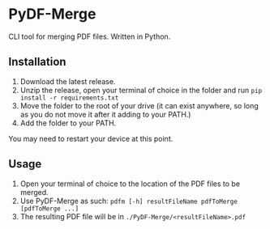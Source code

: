 # PyDF-Merge
CLI tool for merging PDF files. Written in Python.

## Installation
1. Download the latest release.
2. Unzip the release, open your terminal of choice in the folder and run ```pip install -r requirements.txt```
3. Move the folder to the root of your drive (it can exist anywhere, so long as you do not move it after it adding to your PATH.)
4. Add the folder to your PATH.

You may need to restart your device at this point.

## Usage
1. Open your terminal of choice to the location of the PDF files to be merged.
2. Use PyDF-Merge as such: ```pdfm [-h] resultFileName pdfToMerge [pdfToMerge ...]```
3. The resulting PDF file will be in ```./PyDF-Merge/<resultFileName>.pdf```
